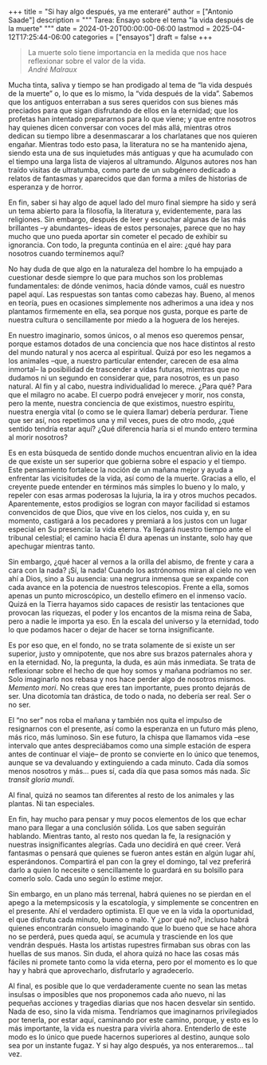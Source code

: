 +++
title = "Si hay algo después, ya me enteraré"
author = ["Antonio Saade"]
description = """
  Tarea: Ensayo sobre el tema "la vida después de la muerte"
  """
date = 2024-01-20T00:00:00-06:00
lastmod = 2025-04-12T17:25:44-06:00
categories = ["ensayos"]
draft = false
+++

> La muerte solo tiene importancia en la medida que nos hace reflexionar sobre el valor de la vida.<br />
> _André Malraux_

Mucha tinta, saliva y tiempo se han prodigado al tema de “la vida después de la muerte” o, lo que es lo mismo, la “vida después de la vida”. Sabemos que los antiguos enterraban a sus seres queridos con sus bienes más preciados para que sigan disfrutando de ellos en la eternidad; que los profetas han intentado prepararnos para lo que viene; y que entre nosotros hay quienes dicen conversar con voces del más allá, mientras otros dedican su tiempo libre a desenmascarar a los charlatanes que nos quieren engañar. Mientras todo esto pasa, la literatura no se ha mantenido ajena, siendo esta una de sus inquietudes más antiguas y que ha acumulado con el tiempo una larga lista de viajeros al ultramundo. Algunos autores nos han traído visitas de ultratumba, como parte de un subgénero dedicado a relatos de fantasmas y aparecidos que dan forma a miles de historias de esperanza y de horror.

En fin, saber si hay algo de aquel lado del muro final  siempre ha sido y será un tema abierto para la filosofía, la literatura y, evidentemente, para las religiones. Sin embargo, después de leer y escuchar algunas de las más brillantes –y abundantes– ideas de estos personajes, parece que no hay mucho que uno pueda aportar sin cometer el pecado de exhibir su ignorancia. Con todo, la pregunta continúa en el aire: ¿qué hay para nosotros cuando terminemos aquí?

No hay duda de que algo en la naturaleza del hombre lo ha empujado a cuestionar desde siempre lo que para muchos son los problemas fundamentales: de dónde venimos, hacia dónde vamos, cuál es nuestro papel aquí. Las respuestas son tantas como cabezas hay. Bueno, al menos en teoría, pues en ocasiones simplemente nos adherimos a una idea y nos plantamos firmemente en ella, sea porque nos gusta, porque es parte de nuestra cultura o sencillamente por miedo a la hoguera de los herejes.

En nuestro imaginario, somos únicos, o al menos eso queremos pensar, porque estamos dotados de una conciencia que nos hace distintos al resto del mundo natural y nos acerca al espiritual. Quizá por eso les negamos a los animales –que, a nuestro particular entender, carecen de esa alma inmortal– la posibilidad de trascender a vidas futuras, mientras que no dudamos ni un segundo en considerar que, para nosotros, es un paso natural. Al fin y al cabo, nuestra individualidad lo merece. ¿Para qué? Para que el milagro no acabe. El cuerpo podrá envejecer y morir, nos consta, pero la mente, nuestra conciencia de que existimos, nuestro espíritu, nuestra energía vital (o como se le quiera llamar) debería perdurar. Tiene que ser así, nos repetimos una y mil veces, pues de otro modo, ¿qué sentido tendría estar aquí? ¿Qué diferencia haría si el mundo entero termina al morir nosotros?

Es en esta búsqueda de sentido donde muchos encuentran alivio en la idea de que existe un ser superior que gobierna sobre el espacio y el tiempo. Este pensamiento fortalece la noción de un mañana mejor y ayuda a enfrentar las vicisitudes de la vida, así como de la muerte. Gracias a ello, el creyente puede entender en términos más simples lo bueno y lo malo, y repeler con esas armas poderosas la lujuria, la ira y otros muchos pecados. Aparentemente, estos prodigios se logran con mayor facilidad si estamos convencidos de que Dios, que vive en los cielos, nos cuida y, en su momento, castigará a los pecadores y premiará a los justos con un lugar especial en Su presencia: la vida eterna. Ya llegará nuestro tiempo ante el tribunal celestial; el camino hacia Él dura apenas un instante, solo hay que apechugar mientras tanto.

Sin embargo, ¿qué hacer al vernos a la orilla del abismo, de frente y cara a cara con la nada? ¡Sí, la nada! Cuando los astrónomos miran al cielo no ven ahí a Dios, sino a Su ausencia: una negrura inmensa que se expande con cada avance en la potencia de nuestros telescopios. Frente a ella, somos apenas un punto microscópico, un destello efímero en el inmenso vacío. Quizá en la Tierra hayamos sido capaces de resistir las tentaciones que provocan las riquezas, el poder y los encantos de la misma reina de Saba, pero a nadie le importa ya eso. En la escala del universo y la eternidad, todo lo que podamos hacer o dejar de hacer se torna insignificante.

Es por eso que, en el fondo, no se trata solamente de si existe un ser superior, justo y omnipotente, que nos abre sus brazos paternales ahora y en la eternidad. No, la pregunta, la duda, es aún más inmediata. Se trata de reflexionar sobre el hecho de que hoy somos y mañana podríamos no ser. Solo imaginarlo nos rebasa y nos hace perder algo de nosotros mismos. _Memento mori_. No creas que eres tan importante, pues pronto dejarás de ser. Una dicotomía tan drástica, de todo o nada, no debería ser real. Ser o no ser.

El “no ser” nos roba el mañana y también nos quita el impulso de resignarnos con el presente, así como la esperanza en un futuro más pleno, más rico, más luminoso. Sin ese futuro, la chispa que llamamos vida –ese intervalo que antes despreciábamos como una simple estación de espera antes de continuar el viaje– de pronto se convierte en lo único que tenemos, aunque se va devaluando y extinguiendo a cada minuto. Cada día somos menos nosotros y más... pues sí, cada día que pasa somos más nada. _Sic transit gloria mundi_.

Al final, quizá no seamos tan diferentes al resto de los animales y las plantas. Ni tan especiales.

En fin, hay mucho para pensar y muy pocos elementos de los que echar mano para llegar a una conclusión sólida. Los que saben seguirán hablando. Mientras tanto, al resto nos quedan la fe, la resignación y nuestras insignificantes alegrías. Cada uno decidirá en qué creer. Verá fantasmas o pensará que quienes se fueron antes están en algún lugar ahí, esperándonos. Compartirá el pan con la grey el domingo, tal vez preferirá darlo a quien lo necesite o sencillamente lo guardará en su bolsillo para comerlo solo. Cada uno según lo estime mejor.

Sin embargo, en un plano más terrenal, habrá quienes no se pierdan en el apego a la metempsicosis y la escatología, y simplemente se concentren en el presente. Ahí el verdadero optimista. El que ve en la vida la oportunidad, el que disfruta cada minuto, bueno o malo. Y ¿por qué no?, incluso habrá quienes encontrarán consuelo imaginando que lo bueno que se hace ahora no se perderá, pues queda aquí, se acumula y trasciende en los que vendrán después. Hasta los artistas rupestres firmaban sus obras con las huellas de sus manos. Sin duda, el ahora quizá no hace las cosas más fáciles ni promete tanto como la vida eterna, pero por el momento es lo que hay y habrá que aprovecharlo, disfrutarlo y agradecerlo.

Al final, es posible que lo que verdaderamente cuente no sean las metas insulsas o imposibles que nos proponemos cada año nuevo, ni las pequeñas acciones y tragedias diarias que nos hacen desvelar sin sentido. Nada de eso, sino la vida misma. Tendríamos que imaginarnos privilegiados por tenerla, por estar aquí, caminando por este camino, porque, y esto es lo más importante, la vida es nuestra para vivirla ahora. Entenderlo de este modo es lo único que puede hacernos superiores al destino, aunque solo sea por un instante fugaz. Y si hay algo después, ya nos enteraremos… tal vez.
